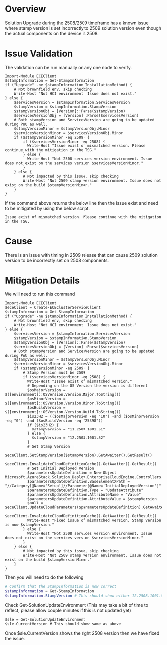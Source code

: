 # Overview

Solution Upgrade during the 2508/2509 timeframe has a known issue where stamp version is set incorrectly to 2509 solution version even though the actual components on the device is 2508. 

# Issue Validation

The validation can be run manually on any one node to verify. 

```
Import-Module ECEClient
$stampInformation = Get-StampInformation
if ("Upgrade" -ne $stampInformation.InstallationMethod) {
    # Not brownfield env, skip checking
    Write-Host "Not HCI environment. Issue does not exist."
} else {
    $servicesVersion = $stampInformation.ServicesVersion
    $stampVersion = $stampInformation.StampVersion
    $stampVersionObj = [Version]::Parse($stampVersion)
    $servicesVersionObj = [Version]::Parse($servicesVersion)
    # Both stampVersion and ServicesVersion are going to be updated during PnU as well.
    $stampVersionMinor = $stampVersionObj.Minor
    $servicesVersionMinor = $servicesVersionObj.Minor
    if ($stampVersionMinor -eq 2509) {
        if ($servicesVersionMinor -eq 2508) {
          Write-Host "Issue exist of mismatched version. Please continue with the mitigation in the TSG."
        } else {
          Write-Host "Not 2508 services version environment. Issue does not exist on the services version $servicesVersionMinor."
        }
    } else {
        # Not impacted by this issue, skip checking
        Write-Host "Not 2509 stamp version environment. Issue does not exist on the build $stampVersionMinor."
    }
}

```

If the command above returns the below line then the issue exist and need to be mitigated by using the below script.

```
Issue exist of mismatched version. Please continue with the mitigation in the TSG.
```

# Cause

There is an issue with timing in 2509 release that can cause 2509 solution version to be incorrectly set on 2508 components.

# Mitigation Details

We will need to run this command

```
Import-Module ECEClient
$eceClient = Create-ECEClusterServiceClient
$stampInformation = Get-StampInformation
if ("Upgrade" -ne $stampInformation.InstallationMethod) {
    # Not brownfield env, skip checking
    Write-Host "Not HCI environment. Issue does not exist."
} else {
    $servicesVersion = $stampInformation.ServicesVersion
    $stampVersion = $stampInformation.StampVersion
    $stampVersionObj = [Version]::Parse($stampVersion)
    $servicesVersionObj = [Version]::Parse($servicesVersion)
    # Both stampVersion and ServicesVersion are going to be updated during PnU as well.
    $stampVersionMinor = $stampVersionObj.Minor
    $servicesVersionMinor = $servicesVersionObj.Minor
    if ($stampVersionMinor -eq 2509) {
        # Stamp Version must be 2509
        if ($servicesVersionMinor -eq 2508) {
          Write-Host "Issue exist of mismatched version."
          # Depending on the OS Version the version is different
          $osMajorVersion = $([environment]::OSVersion.Version.Major.ToString())
          $osMinorVersion = $([environment]::OSVersion.Version.Minor.ToString())
          $osBuildVersion = $([environment]::OSVersion.Version.Build.ToString())
          $is23H2 = (($osMajorVersion -eq "10") -and ($osMinorVersion -eq "0") -and ($osBuildVersion -eq "25398"))
          if ($is23H2) {
            $stampVersion = "11.2508.1001.51"
          } else {
            $stampVersion = "12.2508.1001.52"
          }
          # Set Stamp Version
          $eceClient.SetStampVersion($stampVersion).GetAwaiter().GetResult()
          $eceClient.InvalidateCloudDefinitionCache().GetAwaiter().GetResult()
          # Set Initial Deployed Version
          $parametersUpdateDefinition = New-Object Microsoft.AzureStack.Solution.Deploy.EnterpriseCloudEngine.Controllers.Models.CloudParametersUpdateDescription
          $parametersUpdateDefinition.BaseElementXPath = "//Category[@Name='Setup']//Parameter[@Name='InitialDeployedVersion']"
          $parametersUpdateDefinition.Type = "UpdateAttribute"
          $parametersUpdateDefinition.AttributeName = "Value"
          $parametersUpdateDefinition.AttributeValue = $stampVersion
          $null = $eceClient.UpdateCloudParameters($parametersUpdateDefinition).GetAwaiter().GetResult()
          $eceClient.InvalidateCloudDefinitionCache().GetAwaiter().GetResult()
          Write-Host "Fixed issue of mismatched version. Stamp Version is now $stampVersion."
        } else {
          Write-Host "Not 2508 services version environment. Issue does not exist on the services version $servicesVersionMinor."
        }
    } else {
        # Not impacted by this issue, skip checking
        Write-Host "Not 2509 stamp version environment. Issue does not exist on the build $stampVersionMinor."
    }
}
```

Then you will need to do the following: 

``` PowerShell
# Confirm that the StampInformation is now correct
$stampInformation = Get-StampInformation
$stampInformation.StampVersion # This should show either 12.2508.1001.52 or 11.2508.1001.51
```

Check Get-SolutionUpdateEnvironment (This may take a bit of time to reflect, please allow couple minutes if this is not updated yet)

```
$sle = Get-SolutionUpdateEnvironment
$sle.CurrentVersion # This should show same as above
```

Once $sle.CurrentVersion shows the right 2508 version then we have fixed the issue.
